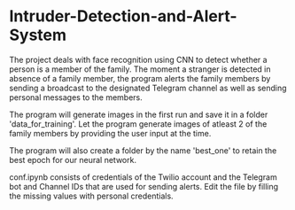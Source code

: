 # Intruder-Detection-and-Alert-System
The project deals with face recognition using CNN to detect whether a person is a member of the family. The moment a stranger is detected in absence of a family member, the program alerts the family members by sending a broadcast to the designated Telegram channel as well as sending personal messages to the members.

The program will generate images in the first run and save it in a folder 'data_for_training'. Let the program generate images of atleast 2 of the family members by providing the user input at the time.

The program will also create a folder by the name 'best_one' to retain the best epoch for our neural network.

conf.ipynb consists of credentials of the Twilio account and the Telegram bot and Channel IDs that are used for sending alerts. Edit the file by filling the missing values with personal credentials.
